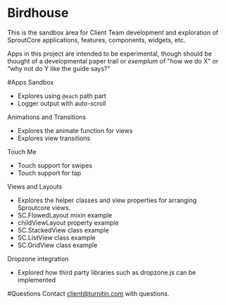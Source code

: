 Birdhouse
=========
This is the sandbox area for Client Team development and exploration of SproutCore applications, features, components, widgets, etc.

Apps in this project are intended to be experimental, though should be thought of a developmental paper trail or _exemplum_ of "how we do X" or "why not do Y like the guide says?"



#Apps
Sandbox

* Explores using `@each` path part
* Logger output with auto-scroll

Animations and Transitions

* Explores the animate function for views
* Explores view transitions

Touch Me

* Touch support for swipes
* Touch support for tap

Views and Layouts

* Explores the helper classes and view properties for arranging Sproutcore views.
* SC.FlowedLayout mixin example
* childViewLayout property example
* SC.StackedView class example
* SC.ListView class example
* SC.GridView class example

Dropzone integration

* Explored how third party libraries such as dropzone.js can be implemented

#Questions
Contact client@turnitin.com with questions.